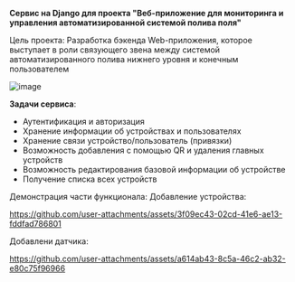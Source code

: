 **Сервис на Django для проекта "Веб-приложение для мониторинга и управления автоматизированной системой полива поля"**

Цель проекта: Разработка бэкенда Web-приложения, которое выступает в роли связующего звена между системой автоматизированного полива нижнего уровня и конечным пользователем

![image](https://github.com/user-attachments/assets/4d0b1aff-b219-4572-977c-cf4a78449082)


**Задачи сервиса**: 
- Аутентификация и авторизация
- Хранение информации об устройствах и пользователях
- Хранение связи устройство/пользователь (привязки)
- Возможность добавления с помощью QR и удаления главных устройств
- Возможность редактирования базовой информации об устройстве
- Получение списка всех устройств

Демонстрация части функционала:
  Добавление устройства:

https://github.com/user-attachments/assets/3f09ec43-02cd-41e6-ae13-fddfad786801

  Добавлени датчика:


https://github.com/user-attachments/assets/a614ab43-8c5a-46c2-ab32-e80c75f96966

